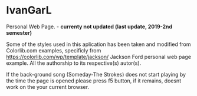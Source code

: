# IvanGarL
Personal Web Page. - **currenty not updated (last update, 2019-2nd semester)**

Some of the styles used in this aplication has been taken and modified from
Colorlib.com examples, specificly from https://colorlib.com/wp/template/jackson/
Jackson Ford personal web page example. All the authorship to its respective(s) autor(s). 

If the back-ground song (Someday-The Strokes) does not start playing by the time the page is opened
please press f5 button, if it remains, doesnt work on the your current browser. 

